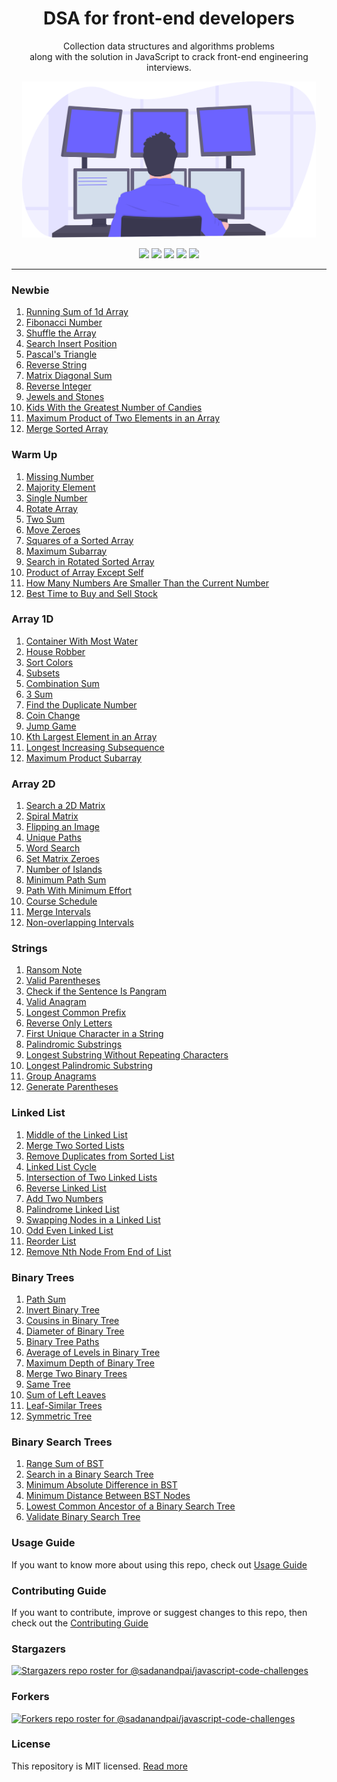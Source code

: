 <div align="center">
  <h1>DSA for front-end developers</h1>
  <p>Collection data structures and algorithms problems<br> along with the solution in JavaScript to crack front-end engineering interviews.</p>
  <img src="./programmer.svg" height="250px" />
  <p>
      <a name="stars"><img src="https://img.shields.io/github/stars/sadanandpai/dsa-for-front-end-dev?style=for-the-badge"></a>
      <a name="forks"><img src="https://img.shields.io/github/forks/sadanandpai/dsa-for-front-end-dev?logoColor=green&style=for-the-badge"></a>
      <a name="contributions"><img src="https://img.shields.io/github/contributors/sadanandpai/dsa-for-front-end-dev?logoColor=green&style=for-the-badge"></a>
      <a name="madeWith"><img src="https://img.shields.io/badge/Made%20with-JavaScript-1f425f.svg?style=for-the-badge"></a>
      <a name="license"><img src="https://img.shields.io/github/license/sadanandpai/dsa-for-front-end-dev?style=for-the-badge"></a>
  </p>
</div>

---

### Newbie

1. [Running Sum of 1d Array](./problems/newbie.md#Q1)
1. [Fibonacci Number](./problems/newbie.md#Q2)
1. [Shuffle the Array](./problems/newbie.md#Q3)
1. [Search Insert Position](./problems/newbie.md#Q4)
1. [Pascal's Triangle](./problems/newbie.md#Q5)
1. [Reverse String](./problems/newbie.md#Q6)
1. [Matrix Diagonal Sum](./problems/newbie.md#Q7)
1. [Reverse Integer](./problems/newbie.md#Q8)
1. [Jewels and Stones](./problems/newbie.md#Q9)
1. [Kids With the Greatest Number of Candies](./problems/newbie.md#Q10)
1. [Maximum Product of Two Elements in an Array](./problems/newbie.md#Q11)
1. [Merge Sorted Array](./problems/newbie.md#Q12)

### Warm Up

1. [Missing Number](./problems/warmup.md#Q1)
1. [Majority Element](./problems/warmup.md#Q2)
1. [Single Number](./problems/warmup.md#Q3)
1. [Rotate Array](./problems/warmup.md#Q4)
1. [Two Sum](./problems/warmup.md#Q5)
1. [Move Zeroes](./problems/warmup.md#Q6)
1. [Squares of a Sorted Array](./problems/warmup.md#Q7)
1. [Maximum Subarray](./problems/warmup.md#Q8)
1. [Search in Rotated Sorted Array](https://leetcode.com/problems/search-in-rotated-sorted-array)
1. [Product of Array Except Self](https://leetcode.com/problems/product-of-array-except-self)
1. [How Many Numbers Are Smaller Than the Current Number](./problems/warmup.md#Q11)
1. [Best Time to Buy and Sell Stock](./problems/warmup.md#Q12)

### Array 1D

1. [Container With Most Water](https://leetcode.com/problems/container-with-most-water)
1. [House Robber](https://leetcode.com/problems/house-robber)
1. [Sort Colors](https://leetcode.com/problems/sort-colors/)
1. [Subsets](https://leetcode.com/problems/subsets)
1. [Combination Sum](https://leetcode.com/problems/combination-sum)
1. [3 Sum](https://leetcode.com/problems/3sum)
1. [Find the Duplicate Number](https://leetcode.com/problems/find-the-duplicate-number)
1. [Coin Change](https://leetcode.com/problems/coin-change)
1. [Jump Game](https://leetcode.com/problems/jump-game)
1. [Kth Largest Element in an Array](https://leetcode.com/problems/kth-largest-element-in-an-array)
1. [Longest Increasing Subsequence](https://leetcode.com/problems/longest-increasing-subsequence)
1. [Maximum Product Subarray](https://leetcode.com/problems/maximum-product-subarray)

### Array 2D

1. [Search a 2D Matrix](https://leetcode.com/problems/search-a-2d-matrix)
1. [Spiral Matrix](https://leetcode.com/problems/spiral-matrix)
1. [Flipping an Image](https://leetcode.com/problems/flipping-an-image)
1. [Unique Paths](./problems/arrays2.md#Q7)
1. [Word Search](https://leetcode.com/problems/word-search)
1. [Set Matrix Zeroes](https://leetcode.com/problems/set-matrix-zeroes)
1. [Number of Islands](https://leetcode.com/problems/number-of-islands)
1. [Minimum Path Sum](https://leetcode.com/problems/minimum-path-sum)
1. [Path With Minimum Effort](https://leetcode.com/problems/path-with-minimum-effort)
1. [Course Schedule](https://leetcode.com/problems/course-schedule)
1. [Merge Intervals](https://leetcode.com/problems/merge-intervals)
1. [Non-overlapping Intervals](https://leetcode.com/problems/non-overlapping-intervals)

### Strings

1. [Ransom Note](https://leetcode.com/problems/ransom-note)
1. [Valid Parentheses](https://leetcode.com/problems/valid-parentheses)
1. [Check if the Sentence Is Pangram](https://leetcode.com/problems/check-if-the-sentence-is-pangram)
1. [Valid Anagram](https://leetcode.com/problems/valid-anagram)
1. [Longest Common Prefix](https://leetcode.com/problems/longest-common-prefix)
1. [Reverse Only Letters](https://leetcode.com/problems/reverse-only-letters)
1. [First Unique Character in a String](https://leetcode.com/problems/first-unique-character-in-a-string)
1. [Palindromic Substrings](https://leetcode.com/problems/palindromic-substrings)
1. [Longest Substring Without Repeating Characters](https://leetcode.com/problems/longest-substring-without-repeating-characters)
1. [Longest Palindromic Substring](https://leetcode.com/problems/longest-palindromic-substring)
1. [Group Anagrams](https://leetcode.com/problems/group-anagrams)
1. [Generate Parentheses](https://leetcode.com/problems/generate-parentheses)

### Linked List

1. [Middle of the Linked List](https://leetcode.com/problems/middle-of-the-linked-list/)
1. [Merge Two Sorted Lists](https://leetcode.com/problems/merge-two-sorted-lists/)
1. [Remove Duplicates from Sorted List](https://leetcode.com/problems/remove-duplicates-from-sorted-list/)
1. [Linked List Cycle](https://leetcode.com/problems/linked-list-cycle/)
1. [Intersection of Two Linked Lists](https://leetcode.com/problems/intersection-of-two-linked-lists/)
1. [Reverse Linked List](https://leetcode.com/problems/reverse-linked-list/)
1. [Add Two Numbers](https://leetcode.com/problems/add-two-numbers/)
1. [Palindrome Linked List](https://leetcode.com/problems/palindrome-linked-list/)
1. [Swapping Nodes in a Linked List](https://leetcode.com/problems/swapping-nodes-in-a-linked-list/)
1. [Odd Even Linked List](https://leetcode.com/problems/odd-even-linked-list/)
1. [Reorder List](https://leetcode.com/problems/reorder-list/)
1. [Remove Nth Node From End of List](https://leetcode.com/problems/remove-nth-node-from-end-of-list/)

### Binary Trees

1. [Path Sum](https://leetcode.com/problems/path-sum)
1. [Invert Binary Tree](https://leetcode.com/problems/invert-binary-tree)
1. [Cousins in Binary Tree](https://leetcode.com/problems/cousins-in-binary-tree)
1. [Diameter of Binary Tree](https://leetcode.com/problems/diameter-of-binary-tree)
1. [Binary Tree Paths](https://leetcode.com/problems/binary-tree-paths)
1. [Average of Levels in Binary Tree](https://leetcode.com/problems/average-of-levels-in-binary-tree)
1. [Maximum Depth of Binary Tree](https://leetcode.com/problems/maximum-depth-of-binary-tree)
1. [Merge Two Binary Trees](https://leetcode.com/problems/merge-two-binary-trees)
1. [Same Tree](https://leetcode.com/problems/same-tree)
1. [Sum of Left Leaves](https://leetcode.com/problems/sum-of-left-leaves)
1. [Leaf-Similar Trees](https://leetcode.com/problems/leaf-similar-trees)
1. [Symmetric Tree](https://leetcode.com/problems/symmetric-tree)

### Binary Search Trees

1. [Range Sum of BST](https://leetcode.com/problems/range-sum-of-bst)
1. [Search in a Binary Search Tree](https://leetcode.com/problems/search-in-a-binary-search-tree)
1. [Minimum Absolute Difference in BST](https://leetcode.com/problems/minimum-absolute-difference-in-bst)
1. [Minimum Distance Between BST Nodes](https://leetcode.com/problems/minimum-distance-between-bst-nodes)
1. [Lowest Common Ancestor of a Binary Search Tree](https://leetcode.com/problems/lowest-common-ancestor-of-a-binary-search-tree/)
1. [Validate Binary Search Tree](https://leetcode.com/problems/validate-binary-search-tree/)

### Usage Guide

If you want to know more about using this repo, check out [Usage Guide](./problems/USAGE_GUIDE.md)

### Contributing Guide

If you want to contribute, improve or suggest changes to this repo, then check out the [Contributing Guide](./problems/contributing.md)

### Stargazers

[![Stargazers repo roster for @sadanandpai/javascript-code-challenges](https://reporoster.com/stars/sadanandpai/dsa-for-front-end-dev)](https://github.com/sadanandpai/dsa-for-front-end-dev/stargazers)

### Forkers

[![Forkers repo roster for @sadanandpai/javascript-code-challenges](https://reporoster.com/forks/sadanandpai/dsa-for-front-end-dev)](https://github.com/sadanandpai/dsa-for-front-end-dev/network/members)

### License

This repository is MIT licensed. [Read more](./LICENSE)
